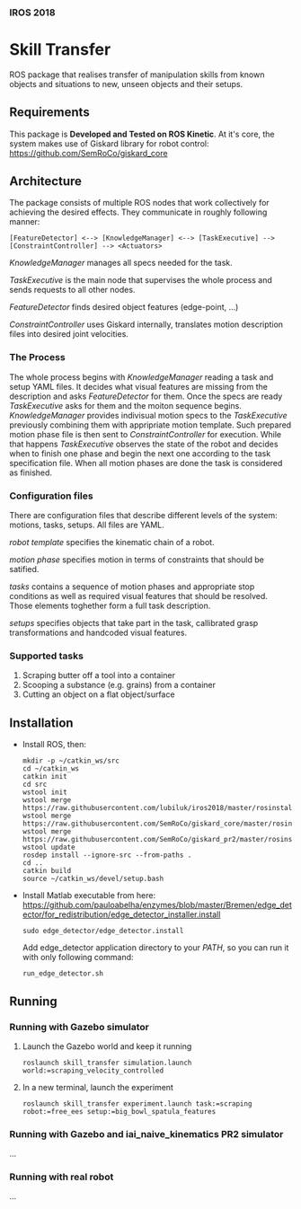 ### IROS 2018
# Skill Transfer

ROS package that realises transfer of manipulation skills from known objects and situations to new, unseen objects and their setups.

## Requirements

This package is **Developed and Tested on ROS Kinetic**.
At it's core, the system makes use of Giskard library for robot control: https://github.com/SemRoCo/giskard_core

## Architecture

The package consists of multiple ROS nodes that work collectively for achieving the desired effects. They communicate in roughly following manner:

```
[FeatureDetector] <--> [KnowledgeManager] <--> [TaskExecutive] --> [ConstraintController] --> <Actuators>
```

*KnowledgeManager* manages all specs needed for the task.

*TaskExecutive* is the main node that supervises the whole process and sends requests to all other nodes.

*FeatureDetector* finds desired object features (edge-point, ...)

*ConstraintController* uses Giskard internally, translates motion description files into desired joint velocities.

### The Process

The whole process begins with *KnowledgeManager* reading a task and setup YAML files. It decides what visual features are missing
from the description and asks *FeatureDetector* for them. Once the specs are ready *TaskExecutive* asks for them and the moiton sequence begins. 
*KnowledgeManager* provides indivisual motion specs to the *TaskExecutive* previously combining them with appripriate motion template.
Such prepared motion phase file is then sent to *ConstraintController* for execution. While that happens *TaskExecutive* observes 
the state of the robot and decides when to finish one phase and begin the next one according to the task specification file.
When all motion phases are done the task is considered as finished.

### Configuration files

There are configuration files that describe different levels of the system: motions, tasks, setups. All files are YAML.

*robot template* specifies the kinematic chain of a robot.

*motion phase* specifies motion in terms of constraints that should be satified.

*tasks* contains a sequence of motion phases and appropriate stop conditions as well as required visual features that should be resolved. Those elements toghether form a full task description.

*setups* specifies objects that take part in the task, callibrated grasp transformations and handcoded visual features.

### Supported tasks

1. Scraping butter off a tool into a container
2. Scooping a substance (e.g. grains) from a container
3. Cutting an object on a flat object/surface

## Installation
* Install ROS, then:
  ```
  mkdir -p ~/catkin_ws/src
  cd ~/catkin_ws
  catkin init
  cd src
  wstool init
  wstool merge https://raw.githubusercontent.com/lubiluk/iros2018/master/rosinstall/catkin.rosinstall
  wstool merge https://raw.githubusercontent.com/SemRoCo/giskard_core/master/rosinstall/catkin.rosinstall
  wstool merge https://raw.githubusercontent.com/SemRoCo/giskard_pr2/master/rosinstall/catkin_indigo.rosinstall
  wstool update
  rosdep install --ignore-src --from-paths .
  cd ..
  catkin build
  source ~/catkin_ws/devel/setup.bash  
  ```
* Install Matlab executable from here:
  https://github.com/pauloabelha/enzymes/blob/master/Bremen/edge_detector/for_redistribution/edge_detector_installer.install
  ```
  sudo edge_detector/edge_detector.install
  ```
  Add edge_detector application directory to your *PATH*, so you can run it with only following command:
  ```
  run_edge_detector.sh
  ```

## Running

### Running with Gazebo simulator

1. Launch the Gazebo world and keep it running
   ```
   roslaunch skill_transfer simulation.launch world:=scraping_velocity_controlled
   ```

2. In a new terminal, launch the experiment
   ```
   roslaunch skill_transfer experiment.launch task:=scraping robot:=free_ees setup:=big_bowl_spatula_features
   ```

### Running with Gazebo and iai_naive_kinematics PR2 simulator
...

### Running with real robot
...

